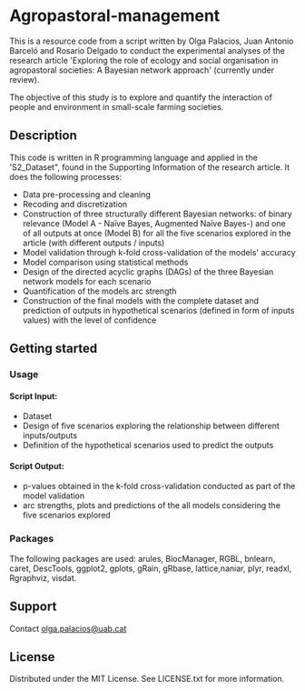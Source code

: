 # Agropastoral-management #
This is a resource code from a script written by Olga Palacios, Juan Antonio Barceló and Rosario Delgado to conduct the experimental analyses of the research
article 'Exploring the role of ecology and social organisation in agropastoral societies: A Bayesian network approach' (currently under review).

The objective of this study is to explore and quantify the interaction of people and environment in small-scale farming societies. 

## Description
This code is written in R programming language and applied in the 'S2_Dataset", found in the Supporting Information of the research article. 
It does the following processes: 
- Data pre-processing and cleaning
- Recoding and discretization
- Construction of three structurally different Bayesian networks: of binary relevance (Model A - Naïve Bayes, Augmented Naïve Bayes-) and one of all outputs 
at once (Model B) for all the five scenarios explored in the article (with different outputs / inputs)
- Model validation through k-fold cross-validation of the models' accuracy
- Model comparison using statistical methods
- Design of the directed acyclic graphs (DAGs) of the three Bayesian network models for each scenario
- Quantification of the models arc strength 
- Construction of the final models with the complete dataset and prediction of outputs in hypothetical scenarios (defined in form of inputs values) with the level of confidence

## Getting started

### Usage 

#### Script Input: 
- Dataset
- Design of five scenarios exploring the relationship between different inputs/outputs
- Definition of the hypothetical scenarios used to predict the outputs 

#### Script Output: 
- p-values obtained in the k-fold cross-validation conducted as part of the model validation
- arc strengths, plots and predictions of the all models considering the five scenarios explored

### Packages
The following packages are used: arules, BiocManager, RGBL, bnlearn, caret, DescTools, ggplot2, gplots, gRain, gRbase, lattice,naniar, plyr, readxl, Rgraphviz, visdat. 


## Support
Contact olga.palacios@uab.cat 

## License
Distributed under the MIT License. See LICENSE.txt for more information.
